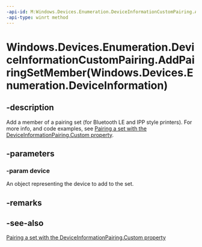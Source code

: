 ```yaml
---
-api-id: M:Windows.Devices.Enumeration.DeviceInformationCustomPairing.AddPairingSetMember(Windows.Devices.Enumeration.DeviceInformation)
-api-type: winrt method
---
```


# Windows.Devices.Enumeration.DeviceInformationCustomPairing.AddPairingSetMember(Windows.Devices.Enumeration.DeviceInformation)

<!--
public void AddPairingSetMember (Windows.Devices.Enumeration.DeviceInformation device);
-->


## -description

Add a member of a pairing set (for Bluetooth LE and IPP style printers). For more info, and code examples, see [Pairing a set with the DeviceInformationPairing.Custom property](/windows/uwp/devices-sensors/pairing-a-set).

## -parameters

### -param device

An object representing the device to add to the set.

## -remarks

## -see-also

[Pairing a set with the DeviceInformationPairing.Custom property](/windows/uwp/devices-sensors/pairing-a-set)
